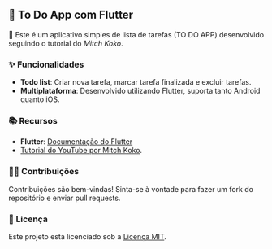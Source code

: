 ## 📝 To Do App com Flutter

🎉 Este é um aplicativo simples de lista de tarefas (TO DO APP) desenvolvido seguindo o tutorial do *Mitch Koko*.

### ✨ Funcionalidades

- **Todo list**: Criar nova tarefa, marcar tarefa finalizada e excluir tarefas.
- **Multiplataforma**: Desenvolvido utilizando Flutter, suporta tanto Android quanto iOS.

### 📚 Recursos

- **Flutter**: [Documentação do Flutter](https://flutter.dev/docs)
- [Tutorial do YouTube por Mitch Koko](https://www.youtube.com/watch?v=HQ_ytw58tC4&t=3425s).

### 👩‍💻 Contribuições

Contribuições são bem-vindas! Sinta-se à vontade para fazer um fork do repositório e enviar pull requests.

### 📄 Licença

Este projeto está licenciado sob a [Licença MIT](LICENSE).